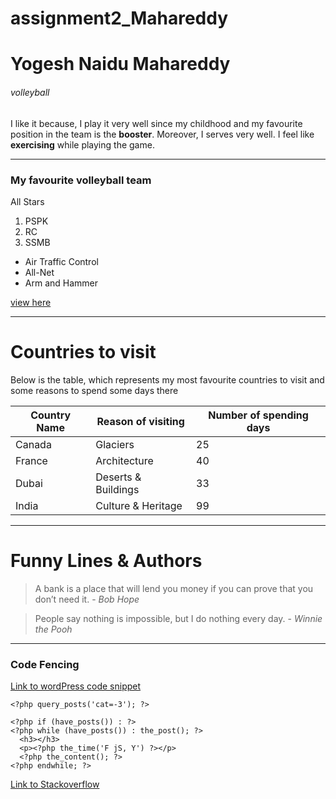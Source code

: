 # assignment2_Mahareddy
# Yogesh Naidu Mahareddy
###### volleyball
I like it because, I play it very well since my childhood and my favourite position in the team is the **booster**. Moreover, I serves very well. I feel like **exercising** while playing the game.

---

### My favourite volleyball team
All Stars
1. PSPK
2. RC
3. SSMB

* Air Traffic Control
* All-Net
* Arm and Hammer

[view here](https://github.com/yogesh-naidu/assignment2_Mahareddy/blob/main/AboutMe.md)

---

# Countries to visit
Below is the table, which represents my most favourite countries to visit and some reasons to spend some days there 

| Country Name |  Reason of visiting | Number of spending days |
|--------------|---------------------|-------------------------|
|    Canada    |     Glaciers        |           25            |
|    France    |   Architecture      |           40            |
|    Dubai     | Deserts & Buildings |           33            |
|    India     | Culture & Heritage  |           99            |

---

# Funny Lines & Authors
> A bank is a place that will lend you money if you can prove that you don’t need it. - *Bob Hope*

> People say nothing is impossible, but I do nothing every day. - *Winnie the Pooh*

---

### Code Fencing

[Link to wordPress code snippet](https://css-tricks.com/snippets/wordpress/remove-specific-categories-from-the-loop/)

```
<?php query_posts('cat=-3'); ?>

<?php if (have_posts()) : ?>
<?php while (have_posts()) : the_post(); ?>
  <h3></h3>	
  <p><?php the_time('F jS, Y') ?></p>
  <?php the_content(); ?>
<?php endwhile; ?>

```
[Link to Stackoverflow](https://stackoverflow.com/questions/69410580/how-i-can-solve-this-problem-on-wordpress)
